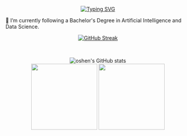 <div align="center">

 [![Typing SVG](https://readme-typing-svg.demolab.com?font=Fira+Code&size=30&pause=1050&color=tokyonight&background=tokyonight&center=true&multiline=true&width=650&height=55&lines=OSHEN+GEENATH)](https://git.io/typing-svg)
</div>

🌱 I’m currently following a Bachelor's Degree in Artificial Intelligence and Data Science.
<div align="center">

[![GitHub Streak](https://github-readme-streak-stats.herokuapp.com?user=oshengeenath&theme=tokyonight&border_radius=4.7&date_format=M%20j%5B%2C%20Y%5D)](https://git.io/streak-stats)

<br>

![oshen's GitHub stats](https://github-readme-stats.vercel.app/api?username=oshengeenath&show_icons=true&theme=tokyonight)
<br>
  <img height="180em" src="https://github-profile-summary-cards.vercel.app/api/cards/repos-per-language?username=oshengeenath&theme=tokyonight"  />
  <img height="180em" src="https://github-profile-summary-cards.vercel.app/api/cards/most-commit-language?username=oshengeenath&theme=tokyonight"  />
</div>
